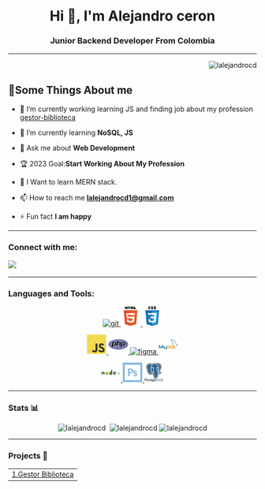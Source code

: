 <h1 align="center">Hi 👋, I'm Alejandro ceron</h1>
<h3 align="center">Junior Backend Developer From Colombia</h3>

---

<p align="right"> <img src="https://komarev.com/ghpvc/?username=lalejandrocd&label=Profile%20views&color=0e75b6&style=flat" alt="lalejandrocd" /> </p>

## 🧐Some Things About me


- 🔭 I’m currently working learning JS and finding job about my profession [gestor-biblioteca](https://github.com/lAlejandrocd/gestor_biblioteca)

- 🌱 I’m currently learning **NoSQL, JS**

- 💬 Ask me about **Web Development**

- 🏆 2023 Goal:**Start Working About My Profession**

- 🏫 I Want to learn MERN stack.

- 📫 How to reach me **lalejandrocd1@gmail.com**

- ⚡ Fun fact **I am happy**

---


<h3 align="left">Connect with me:</h3>


[<img src="https://img.shields.io/badge/lalejandrocd-%230077B5.svg?&style=for-the-badge&logo=linkedin&logoColor=white" />](https://www.linkedin.com/in/lalejandrocd/)

---

<h3 align="left">Languages and Tools:</h3>
<p align="center">
<a href="https://git-scm.com/" target="_blank" rel="noreferrer"> <img src="https://www.vectorlogo.zone/logos/git-scm/git-scm-icon.svg" alt="git" width="40" height="40"/> </a>
<a href="https://www.w3.org/html/" target="_blank" rel="noreferrer"> <img src="https://raw.githubusercontent.com/devicons/devicon/master/icons/html5/html5-original-wordmark.svg" alt="html5" width="40" height="40"/> </a> <a href="https://www.w3schools.com/css/" target="_blank" rel="noreferrer"> <img src="https://raw.githubusercontent.com/devicons/devicon/master/icons/css3/css3-original-wordmark.svg" alt="css3" width="40" height="40"/> </a><p align="center"> <a href="https://developer.mozilla.org/en-US/docs/Web/JavaScript" target="_blank" rel="noreferrer"> <img src="https://raw.githubusercontent.com/devicons/devicon/master/icons/javascript/javascript-original.svg" alt="javascript" width="40" height="40"/> </a>
</a> <a href="https://www.php.net" target="_blank" rel="noreferrer"> <img src="https://raw.githubusercontent.com/devicons/devicon/master/icons/php/php-original.svg" alt="php" width="40" height="40"/> </a> <a href="https://www.figma.com/" target="_blank" rel="noreferrer"> <img src="https://www.vectorlogo.zone/logos/figma/figma-icon.svg" alt="figma" width="40" height="40"/> </a>     <a href="https://www.mysql.com/" target="_blank" rel="noreferrer"> <img src="https://raw.githubusercontent.com/devicons/devicon/master/icons/mysql/mysql-original-wordmark.svg" alt="mysql" width="40" height="40"/> </a>
<p align="center">
<a href="https://nodejs.org" target="_blank" rel="noreferrer"> <img src="https://raw.githubusercontent.com/devicons/devicon/master/icons/nodejs/nodejs-original-wordmark.svg" alt="nodejs" width="40" height="40"/> </a> <a href="https://www.photoshop.com/en" target="_blank" rel="noreferrer"> <img src="https://raw.githubusercontent.com/devicons/devicon/master/icons/photoshop/photoshop-line.svg" alt="photoshop" width="40" height="40"/>  <a href="https://www.postgresql.org" target="_blank" rel="noreferrer"> <img src="https://raw.githubusercontent.com/devicons/devicon/master/icons/postgresql/postgresql-original-wordmark.svg" alt="postgresql" width="40" height="40"/> </a>  </p>

---

### Stats 📊

<p align="center">
<img height="180em" src="https://github-readme-stats.vercel.app/api/top-langs?username=lalejandrocd&show_icons=true&locale=en&layout=compact&theme=dark" alt="lalejandrocd" />
&nbsp;<img height="180oem" src="https://github-readme-stats.vercel.app/api?username=lalejandrocd&show_icons=true&locale=en&theme=dark&hide_border=true" alt="lalejandrocd" />
<img height="180oem" src="https://github-readme-streak-stats.herokuapp.com/?user=lalejandrocd&theme=dark" alt="lalejandrocd" />
</p>

---

### Projects 💪
<p align="center"></p>
<table width="100%"><tr><td align="center"><a href="https://github.com/lAlejandrocd/gestor_biblioteca.git">1.Gestor Biblioteca</a> </td></tr></table>